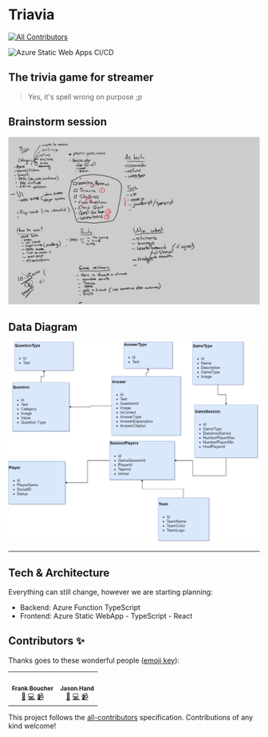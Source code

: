 # Triavia
<!-- ALL-CONTRIBUTORS-BADGE:START - Do not remove or modify this section -->
[![All Contributors](https://img.shields.io/badge/all_contributors-2-orange.svg?style=flat-square)](#contributors-)
<!-- ALL-CONTRIBUTORS-BADGE:END -->
![Azure Static Web Apps CI/CD](https://github.com/FBoucher/triavia/workflows/Azure%20Static%20Web%20Apps%20CI/CD/badge.svg?branch=dev)

## The **trivia** game for streamer

> Yes, it's spell wrong on purpose ;p

## Brainstorm session

![Whiteboard Session][WhiteboardSession]


## Data Diagram

![Data Diagram][DataDiagram]

---
## Tech & Architecture

Everything can still change, however we are starting planning: 

- Backend: Azure Function TypeScript
- Frontend: Azure Static WebApp - TypeScript - React




[WhiteboardSession]: medias/WhiteBoard.svg
[DataDiagram]: medias/triavia-data-diagram.png
## Contributors ✨

Thanks goes to these wonderful people ([emoji key](https://allcontributors.org/docs/en/emoji-key)):

<!-- ALL-CONTRIBUTORS-LIST:START - Do not remove or modify this section -->
<!-- prettier-ignore-start -->
<!-- markdownlint-disable -->
<table>
  <tr>
    <td align="center"><a href="http://cloud5mins.com"><img src="https://avatars3.githubusercontent.com/u/2404846?v=4" width="100px;" alt=""/><br /><sub><b>Frank Boucher</b></sub></a><br /><a href="#ideas-fboucher" title="Ideas, Planning, & Feedback">🤔</a> <a href="https://github.com/FBoucher/triavia/commits?author=fboucher" title="Code">💻</a> <a href="#video-fboucher" title="Videos">📹</a></td>
    <td align="center"><a href="http://www.jasonhand.com"><img src="https://avatars0.githubusercontent.com/u/1173344?v=4" width="100px;" alt=""/><br /><sub><b>Jason Hand</b></sub></a><br /><a href="#ideas-jasonhand" title="Ideas, Planning, & Feedback">🤔</a> <a href="https://github.com/FBoucher/triavia/commits?author=jasonhand" title="Code">💻</a> <a href="#video-jasonhand" title="Videos">📹</a></td>
  </tr>
</table>

<!-- markdownlint-enable -->
<!-- prettier-ignore-end -->
<!-- ALL-CONTRIBUTORS-LIST:END -->

This project follows the [all-contributors](https://github.com/all-contributors/all-contributors) specification. Contributions of any kind welcome!
